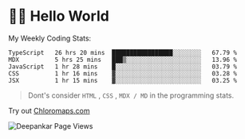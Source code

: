 # 👋🏽 Hello World 

<!--![Deepankar's github stats](https://github-readme-stats.vercel.app/api?username=Deep-Codes&count_private=true&show_icons=true&theme=radical)-->
My Weekly Coding Stats:

<!--START_SECTION:waka-->
```text
TypeScript   26 hrs 20 mins  █████████████████░░░░░░░░   67.79 % 
MDX          5 hrs 25 mins   ███▒░░░░░░░░░░░░░░░░░░░░░   13.96 % 
JavaScript   1 hr 28 mins    █░░░░░░░░░░░░░░░░░░░░░░░░   03.79 % 
CSS          1 hr 16 mins    ▓░░░░░░░░░░░░░░░░░░░░░░░░   03.28 % 
JSX          1 hr 15 mins    ▓░░░░░░░░░░░░░░░░░░░░░░░░   03.25 % 
```
<!--END_SECTION:waka-->

> Dont's consider `HTML` , `CSS` , `MDX / MD` in the programming stats.

Try out [Chloromaps.com](https://www.chloromaps.com/)

<p align="left"> <img src="https://komarev.com/ghpvc/?username=Deep-Codes&label=Views&color=blue&style=plastic" alt="Deepankar Page Views" /> </p>
